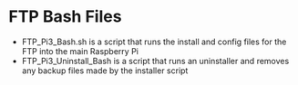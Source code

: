 # FTP Bash Files
- FTP_Pi3_Bash.sh is a script that runs the install and config files for the FTP into the main Raspberry Pi
- FTP_Pi3_Uninstall_Bash is a script that runs an uninstaller and removes any backup files made by the installer script
